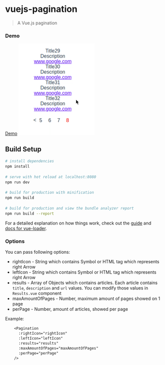 # vuejs-pagination

> A Vue.js pagination

### Demo

[Demo](https://volokolamskspb.github.io/Custom-pagination-on-VueJs/)
<img src="pagination-demo.gif" alt="demo">

## Build Setup

``` bash
# install dependencies
npm install

# serve with hot reload at localhost:8080
npm run dev

# build for production with minification
npm run build

# build for production and view the bundle analyzer report
npm run build --report
```

For a detailed explanation on how things work, check out the [guide](http://vuejs-templates.github.io/webpack/) and [docs for vue-loader](http://vuejs.github.io/vue-loader).


### Options

You can pass following options:

* rightIcon - String which contains Symbol or HTML tag which represents right Arrow
* leftIcon - String which contains Symbol or HTML tag which represents right Arrow
* results - Array of Objects which contains articles. Each article contains `title`, `description` and `url` values. You can modify those values in `Results.vue` component
* maxAmountOfPages - Number, maximum amount of pages showed on 1 page
* perPage - Number, amount of articles, showed per page

Example:

```vue
    <Pagination
      :rightIcon="rightIcon"
      :leftIcon="leftIcon"
      :results="results"
      :maxAmountOfPages="maxAmountOfPages"
      :perPage="perPage"
    />
```

